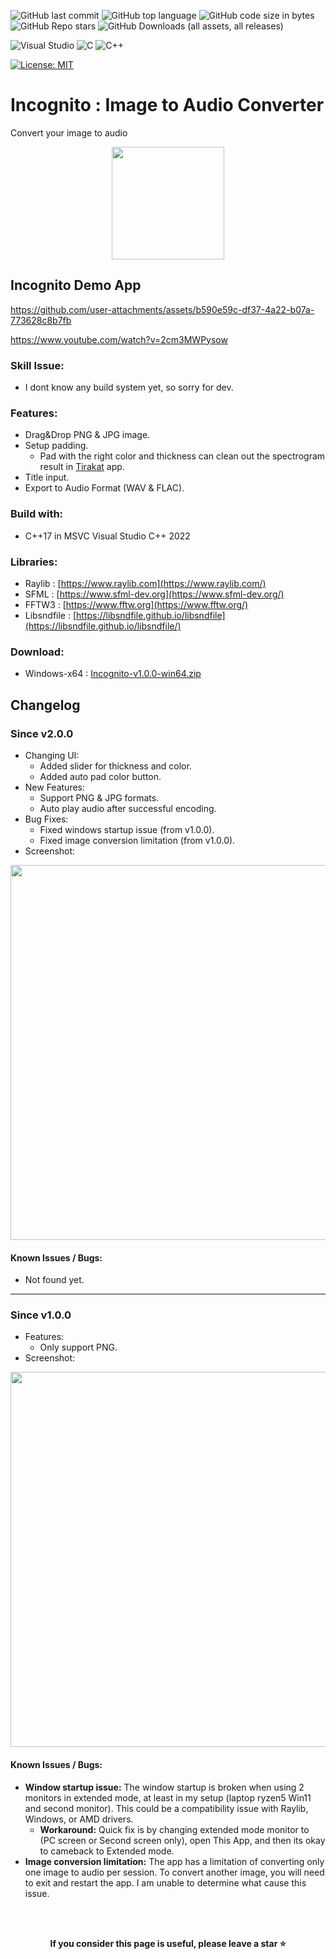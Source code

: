 ![GitHub last commit](https://img.shields.io/github/last-commit/UFTHaq/Incognito?style=for-the-badge)
![GitHub top language](https://img.shields.io/github/languages/top/UFTHaq/Incognito?logo=cpp&style=for-the-badge)
![GitHub code size in bytes](https://img.shields.io/github/languages/code-size/UFTHaq/Incognito?style=for-the-badge)
![GitHub Repo stars](https://img.shields.io/github/stars/UFTHaq/Incognito?color=red&style=for-the-badge)
![GitHub Downloads (all assets, all releases)](https://img.shields.io/github/downloads/UFTHaq/incognito/total?style=for-the-badge)
<!-- ![GitHub top language](https://img.shields.io/github/languages/top/UFTHaq/Incognito?label=Raylib&logo=raylib&logoColor=black&style=for-the-badge) -->


![Visual Studio](https://img.shields.io/badge/Visual%20Studio-5C2D91.svg?style=for-the-badge&logo=visual-studio&logoColor=white)
![C](https://img.shields.io/badge/c-%2300599C.svg?style=for-the-badge&logo=c&logoColor=white)
![C++](https://img.shields.io/badge/c++-%2300599C.svg?style=for-the-badge&logo=c%2B%2B&logoColor=white)

[![License: MIT](https://img.shields.io/badge/License-MIT-yellow.svg?style=for-the-badge)](https://opensource.org/licenses/MIT)

# Incognito : Image to Audio Converter
Convert your image to audio

<div align="center">
  <img src="https://github.com/user-attachments/assets/09ef1ec2-6484-4f33-91fb-1071425a74c5" width=180/>
</div>

## Incognito Demo App
https://github.com/user-attachments/assets/b590e59c-df37-4a22-b07a-773628c8b7fb

https://www.youtube.com/watch?v=2cm3MWPysow

### Skill Issue:
- I dont know any build system yet, so sorry for dev.

### Features:
- Drag&Drop PNG & JPG image.
- Setup padding.
  - Pad with the right color and thickness can clean out the spectrogram result in [Tirakat](https://github.com/UFTHaq/Tirakat) app.
- Title input.
- Export to Audio Format (WAV & FLAC).

### Build with:
- C++17 in MSVC Visual Studio C++ 2022

### Libraries:
- Raylib : [https://www.raylib.com](https://www.raylib.com/)
- SFML : [https://www.sfml-dev.org](https://www.sfml-dev.org/)
- FFTW3 : [https://www.fftw.org](https://www.fftw.org/)
- Libsndfile : [https://libsndfile.github.io/libsndfile](https://libsndfile.github.io/libsndfile/)

### Download:
- Windows-x64 : <a href="https://github.com/UFTHaq/Incognito/releases/download/v.1.0.0/Incognito-v1.0.0-win64.zip">
 Incognito-v1.0.0-win64.zip
  </a>

## Changelog
### Since v2.0.0
- Changing UI:
  - Added slider for thickness and color.
  - Added auto pad color button.
- New Features:
  - Support PNG & JPG formats.
  - Auto play audio after successful encoding.
- Bug Fixes: 
  - Fixed windows startup issue (from v1.0.0).
  - Fixed image conversion limitation (from v1.0.0).
- Screenshot:
<div align="center">
  <img src="https://github.com/user-attachments/assets/079a34c3-0a5b-44e2-b557-d0bcb0b6657b" width=600/>
</div>

####  Known Issues / Bugs:
- Not found yet.

<hr></hr>

### Since v1.0.0
- Features:
  - Only support PNG.
- Screenshot:
<div align="center">
  <img src="https://github.com/user-attachments/assets/79f52c14-39c1-41c3-8306-8d3a3e778b8b" width=600/>
</div>

####  Known Issues / Bugs:
- <b>Window startup issue:</b> The window startup is broken when using 2 monitors in extended mode, at least in my setup (laptop ryzen5 Win11 and second monitor). This could be a compatibility issue with Raylib, Windows, or AMD drivers.
  - <b>Workaround:</b> Quick fix is by changing extended mode monitor to (PC screen or Second screen only), open This App, and then its okay to cameback to Extended mode.
- <b>Image conversion limitation:</b> The app has a limitation of converting only one image to audio per session. To convert another image, you will need to exit and restart the app. I am unable to determine what cause this issue.

<br></br>

<p align="center">
  <b>If you consider this page is useful, please leave a star ⭐</b>
</p>
